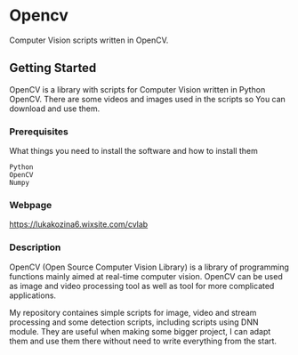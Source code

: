 # Opencv

Computer Vision scripts written in OpenCV.

## Getting Started

OpenCV is a library with scripts for Computer Vision written in Python OpenCV. There are some videos and images used in the scripts so You can download and use them.

### Prerequisites

What things you need to install the software and how to install them

```
Python 
OpenCV
Numpy
```

### Webpage

https://lukakozina6.wixsite.com/cvlab

### Description

OpenCV (Open Source Computer Vision Library) is a library of programming functions mainly aimed at real-time computer vision. OpenCV can be used as image and video processing tool as well as tool for more complicated applications. 

My repository containes simple scripts for image, video and stream processing and some detection scripts, including scripts using DNN module. They are useful when making some bigger project, I can adapt them and use them there without need to write everything from the start. 

